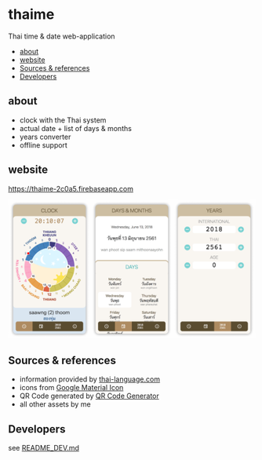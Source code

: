 # thaime

Thai time & date web-application

<!-- START doctoc generated TOC please keep comment here to allow auto update -->
<!-- DON'T EDIT THIS SECTION, INSTEAD RE-RUN doctoc TO UPDATE -->


- [about](#about)
- [website](#website)
- [Sources & references](#sources--references)
- [Developers](#developers)

<!-- END doctoc generated TOC please keep comment here to allow auto update -->

## about

- clock with the Thai system
- actual date + list of days & months
- years converter
- offline support

## website

https://thaime-2c0a5.firebaseapp.com

![Thaime screenshots](/source/thaime-screenshot.png)

## Sources & references

- information provided by [thai-language.com](http://thai-language.com)
- icons from [Google Material Icon](https://material.io/icons)
- QR Code generated by [QR Code Generator](http://goqr.me/#t=url)
- all other assets by me

## Developers

see [README_DEV.md](/README_DEV.md)
